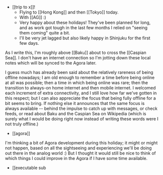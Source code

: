 - [[trip to x]]!
  - Flying to [[Hong Kong]] and then [[Tokyo]] today.
  - With [[AG]] :)
  - Very happy about these holidays! They've been planned for long, and as work got tough in the last few months I relied on "seeing them coming" quite a bit.
  - I'll be very jet lagged but also likely happy in Shinjuku for the first few days.

As I write this, I'm roughly above [[Baku]] about to cross the [[Caspian Sea]]. I don't have an internet connection so I'm jotting down these local notes which will be synced to the Agora later.

I guess much has already been said about the relatively rareness of being offline nowadays; I am old enough to remember a time before being online at all was possible; then a time in which being online was rare; then the transition to always-on home internet and then mobile internet. I welcomed each increment of extra connectivity, and I still love how far we've gotten in this respect; but I can also appreciate the focus that being fully offline for a bit seems to bring. If nothing else it announces that the same focus is always available -- behind the impulse to catch up with messages, or check feeds, or read about Baku and the Caspian Sea on Wikipedia (which is surely what I would be doing right now instead of writing these words were I not truly offline.)

- [[agora]]

I'm thinking a bit of Agora development during this holiday; it might or might not happen, based on all the sightseeing and experiencing we'll be doing out there in the analog world :) But I thought it would still be nice to think of which things I could improve in the Agora if I have some time available.

- [[executable sub
